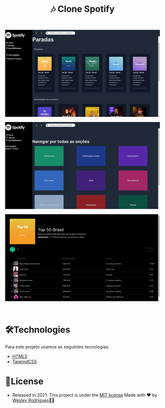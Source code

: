<h1 align="center"> <strong>🎶 Clone Spotify</strong></h1>
<br/>

<p align="center"><img src=".github/home.png"/></p>
<p align="center"><img src=".github/busca.png"/></p>
<p align="center"><img src=".github/playlist.png"/></p>

<br/>

# 🛠️Technologies

Para este projeto usamos as seguintes tecnologias:

- [HTML5](https://nodejs.org/en/)
- [TaiwindCSS](https://tailwindcss.com/)

# 📝License
- Released in 2021.
This project is under the [MIT license](./LICENSE)
Made with ❤️ by [Wesley Rodrigues](https://github.com/wesleywcr)🤙👊
